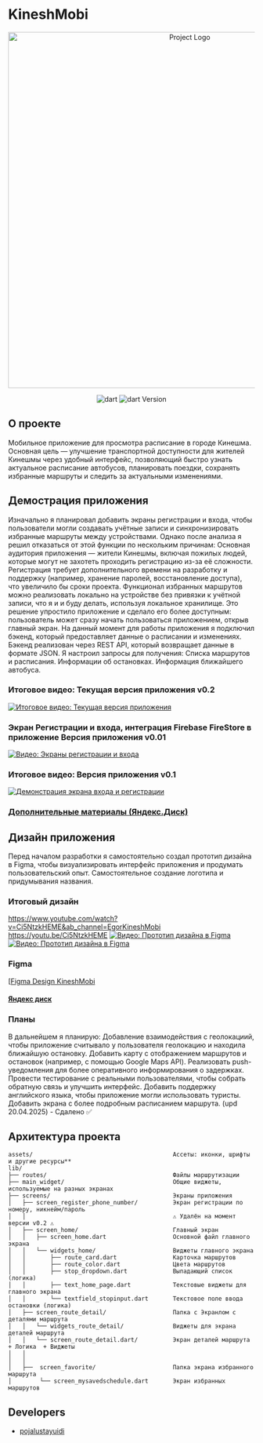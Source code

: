 # KineshMobi



<p align="center">
      <img src="https://i.ibb.co/JFMJzxhY/logo1.png" alt= "Project Logo" width="726">
</p>

<p align="center">
   <img src="https://img.shields.io/badge/Dart%20%20-green" alt="dart">
   <img src="https://img.shields.io/badge/version%20-%203.5.4%20(stable)-blue" alt="dart Version">
</p>

## О проекте

Мобильное приложение для просмотра расписание в городе Кинешма.
Основная цель — улучшение транспортной доступности для жителей Кинешмы через удобный интерфейс, позволяющий быстро узнать актуальное расписание автобусов, планировать поездки, сохранять избранные маршруты  и следить за актуальными изменениями.

## Демострация приложения
Изначально я планировал добавить экраны регистрации и входа, чтобы пользователи могли создавать учётные записи и синхронизировать избранные маршруты между устройствами. Однако после анализа я решил отказаться от этой функции по нескольким причинам:
Основная аудитория приложения — жители Кинешмы, включая пожилых людей, которые могут не захотеть проходить регистрацию из-за её сложности.
Регистрация требует дополнительного времени на разработку и поддержку (например, хранение паролей, восстановление доступа), что увеличило бы сроки проекта.
Функционал избранных маршрутов можно реализовать локально на устройстве без привязки к учётной записи, что я и и буду делать, используя локальное хранилище. Это решение упростило приложение и сделало его более доступным: пользователь может сразу начать пользоваться приложением, открыв главный экран.
На данный момент для работы приложения я подключил бэкенд, который предоставляет данные о расписании и изменениях. Бэкенд реализован через REST API, который возвращает данные в формате JSON. Я настроил запросы для получения:
Списка маршрутов и расписания.
Информации об остановках.
Информация ближайшего автобуса.

### Итоговое видео: Текущая версия приложения v0.2
[![Итоговое видео: Текущая версия приложения](https://img.youtube.com/vi/Ci5NtzkHEME/0.jpg)](https://www.youtube.com/watch?v=Ci5NtzkHEME)

### Экран Регистрации и входа, интеграция Firebase FireStore в приложение Версия приложения v0.01
[![Видео: Экраны регистрации и входа](https://img.youtube.com/vi/2WZKiYzL9ic/0.jpg)](https://www.youtube.com/watch?v=2WZKiYzL9ic)
### Итоговое видео:  Версия приложения v0.1
[![Демонстрация экрана входа и регистрации](https://img.youtube.com/vi/CqOgqNgTT30/0.jpg)](https://www.youtube.com/watch?v=CqOgqNgTT30)
### [Дополнительные материалы (Яндекс.Диск)](https://disk.yandex.ru/d/SM3CKLH5KRYWNA)
## Дизайн приложения
Перед началом разработки я самостоятельно создал прототип дизайна в Figma, чтобы визуализировать интерфейс приложения и продумать пользовательский опыт. Самостоятельное создание логотипа и придумывания названия.


### Итоговый дизайн 
https://www.youtube.com/watch?v=Ci5NtzkHEME&ab_channel=EgorKineshMobi
https://youtu.be/Ci5NtzkHEME
[![Видео: Прототип дизайна в Figma](ttps://img.youtube.com/vi/Ci5NtzkHEME/0.jpg)](https://www.youtube.com/watch?v=Ci5NtzkHEME)
[![Видео: Прототип дизайна в Figma](https://img.youtube.com/vi/Scc7TpWkRD0/0.jpg)](https://www.youtube.com/watch?v=Scc7TpWkRD0)
### Figma
[[Figma Design KineshMobi](https://www.figma.com/design/BnfHzwWtoBNlHtyQs0cod4/KineshmaMobi?node-id=0-1&t=NCSJkJbsAseOPV4I-1)
#### [Яндекс диск ](https://disk.yandex.ru/d/SM3CKLH5KRYWNA)
### Планы
В дальнейшем я планирую:
Добавление взаимодействия с геолокациий, чтобы приложение считывало у пользователя геолокацию и находила ближайшую остановку. 
Добавить карту с отображением маршрутов и остановок (например, с помощью Google Maps API).
Реализовать push-уведомления для более оперативного информирования о задержках.
Провести тестирование с реальными пользователями, чтобы собрать обратную связь и улучшить интерфейс.
Добавить поддержку английского языка, чтобы приложение могли использовать туристы.
Добавить экрана с более подробным расписанием маршрута. (upd 20.04.2025) - Сдалено ✅

## Архитектура проекта
```
assets/                                        Ассеты: иконки, шрифты и другие ресурсы**
lib/
├── routes/                                    Файлы маршрутизации
├── main_widget/                               Общие виджеты, используемые на разных экранах
├── screens/                                   Экраны приложения
│   ├── screen_register_phone_number/          Экран регистрации по номеру, никнейм/пароль
│   │                                          ⚠️ Удалён на момент версии v0.2 ⚠️
│   ├── screen_home/                           Главный экран
│   │   ├── screen_home.dart                   Основной файл главного экрана
│   │   └── widgets_home/                      Виджеты главного экрана
│   │       ├── route_card.dart                Карточка маршрутов
│   │       ├── route_color.dart               Цвета маршрутов
│   │       ├── stop_dropdown.dart             Выпадающий список (логика)
│   │       ├── text_home_page.dart            Текстовые виджеты для главного экрана
│   │       └── textfield_stopinput.dart       Текстовое поле ввода остановки (логика)
│   ├── screen_route_detail/                   Папка с Экранлом с деталями маршрута
│   │   └── widgets_route_detail/              Виджеты для экрана деталей маршрута
│   │   └── screen_route_detail.dart/          Экран деталей маршрута + Логика  + Виджеты
│   │                         
│   │
│   ├──  screen_favorite/                      Папка экрана избранного маршрута 
│        └── screen_mysavedschedule.dart       Экран избранных маршрутов
```

## Developers

- [pojalustayuidi](https://github.com/pojalustayuidi)

